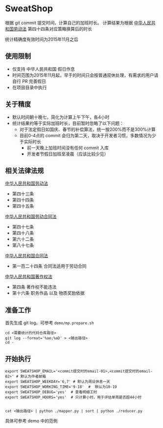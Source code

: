 SweatShop
=========


根据 git commit 提交时间，计算自己的加班时长。
计算结果为根据
[中华人民共和国劳动法](http://www.npc.gov.cn/wxzl/gongbao/2000-12/05/content_5004622.htm)
第四十四条对应策略换算后的时长


统计精确度有效时间为2015年11月之后


## 使用限制

* 仅支持 中华人民共和国 假日作息
* 时间范围为2015年11月起，早于的时间只会按普通双休处理，有需求的用户请自行 PR 完善假日
* 在项目目录中执行

## 关于精度

* 默认时间朝十晚七，简化为计算上午下午，各4小时
* 统计结果约等于实际加班时长，目前暂时忽略了以下问题：
    - 对于法定假日如国庆、春节的补偿算法，统一按200%而不是300%计算
    - 目前0-4点的 commit 会归为第二天，取决于开发者习惯，多数情况为少于实际时长
        - 前一天晚上加班时间没有任何 commit 入库
        - 开发者节假日加班至凌晨（应该比较少见）


## 相关法律法规

[中华人民共和国劳动法](http://www.npc.gov.cn/wxzl/gongbao/2000-12/05/content_5004622.htm)
* 第四十三条
* 第四十四条
* 第四十五条


[中华人民共和国劳动合同法](http://www.gov.cn/flfg/2007-06/29/content_669394.htm)

* 第四十七条
* 第四十八条
* 第六十二条
* 第八十七条


[中华人民共和国合同法](http://www.npc.gov.cn/wxzl/wxzl/2000-12/06/content_4732.htm)

* 第一百二十四条 合同法适用于劳动合同


[中华人民共和国著作权法](http://www.npc.gov.cn/npc/xinwen/2010-02/26/content_1544852.htm)

* 第四条  著作权不能违法
* 第十六条 职务作品 以及 物质奖励依据




## 准备工作


首先生成 git log。可参考 `demo/mp.prepare.sh`

```
cd <需要统计的代码仓库路径>
git log --format='%ae;%aD' > <输出路径>
cd -

```


## 开始执行

```
export SWEATSHOP_EMAIL='<commit提交时的email-01>,<commit提交时的email-02>' # 默认为作者邮箱
export SWEATSHOP_WEEKDAY='6,7' # 默认为周日休息一天
export SWEATSHOP_WORKING_TIME='9-18'  #  默认为10-19
export SWEATSHOP_DEBUG='yes'  # 查看明细工时
export SWEATSHOP_HOURS='yes'  # 只计算小时，用于评估单周是否超44小时


cat <输出路径> | python ./mapper.py | sort | python ./reducer.py
```


具体可参考 demo 中的范例
